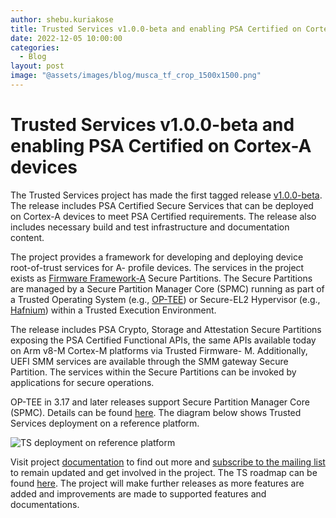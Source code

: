 ```yaml
---
author: shebu.kuriakose
title: Trusted Services v1.0.0-beta and enabling PSA Certified on Cortex-A devices
date: 2022-12-05 10:00:00
categories:
  - Blog
layout: post
image: "@assets/images/blog/musca_tf_crop_1500x1500.png"
---
```


# **Trusted Services v1.0.0-beta and enabling PSA Certified on Cortex-A devices**

The Trusted Services project has made the first tagged release [v1.0.0-beta](https://git.trustedfirmware.org/TS/trusted-services.git/tag/?h=v1.0.0-beta). The release includes PSA
Certified Secure Services that can be deployed on Cortex-A devices to meet PSA Certified requirements. The release also includes necessary build and test infrastructure and documentation content.

The project provides a framework for developing and deploying device root-of-trust services for A-
profile devices. The services in the project exists as [Firmware Framework-A](https://developer.arm.com/documentation/den0077/latest) Secure Partitions. The
Secure Partitions are managed by a Secure Partition Manager Core (SPMC) running as part of a Trusted
Operating System (e.g., [OP-TEE](https://www.trustedfirmware.org/projects/op-tee/)) or Secure-EL2 Hypervisor (e.g., [Hafnium](https://www.trustedfirmware.org/projects/hafnium/)) within a Trusted Execution
Environment.

The release includes PSA Crypto, Storage and Attestation Secure Partitions exposing the PSA Certified
Functional APIs, the same APIs available today on Arm v8-M Cortex-M platforms via Trusted Firmware-
M. Additionally, UEFI SMM services are available through the SMM gateway Secure Partition. The
services within the Secure Partitions can be invoked by applications for secure operations.

OP-TEE in 3.17 and later releases support Secure Partition Manager Core (SPMC). Details can be found
[here](https://developer.trustedfirmware.org/w/trusted-services/op-tee-spmc/). The diagram below shows Trusted Services deployment on a reference platform.

![TS deployment on reference platform](/assets/images/TF_TS_Diagram.png)

Visit project [documentation](https://trusted-services.readthedocs.io/en/latest/) to find out more and [subscribe to the mailing list](https://lists.trustedfirmware.org/mailman3/lists/trusted-services.lists.trustedfirmware.org/) to remain updated and get
involved in the project. The TS roadmap can be found [here](https://developer.trustedfirmware.org/w/trusted-services/roadmap/). The project will make further releases as more
features are added and improvements are made to supported features and documentations.
